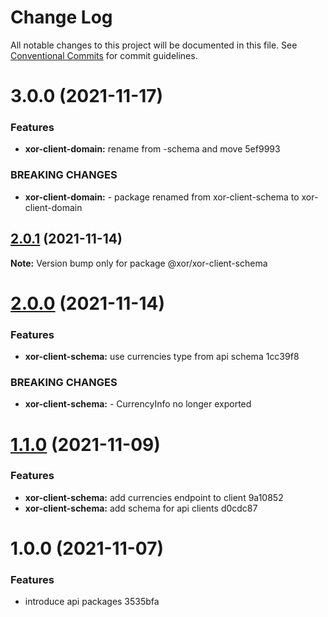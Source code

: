 # Change Log

All notable changes to this project will be documented in this file.
See [Conventional Commits](https://conventionalcommits.org) for commit guidelines.

# 3.0.0 (2021-11-17)


### Features

* **xor-client-domain:** rename from -schema and move 5ef9993


### BREAKING CHANGES

* **xor-client-domain:** - package renamed from xor-client-schema to xor-client-domain





## [2.0.1](/compare/@xor/xor-client-schema@2.0.0...@xor/xor-client-schema@2.0.1) (2021-11-14)

**Note:** Version bump only for package @xor/xor-client-schema





# [2.0.0](/compare/@xor/xor-client-schema@1.1.0...@xor/xor-client-schema@2.0.0) (2021-11-14)


### Features

* **xor-client-schema:** use currencies type from api schema 1cc39f8


### BREAKING CHANGES

* **xor-client-schema:** - CurrencyInfo no longer exported





# [1.1.0](/compare/@xor/xor-client-schema@1.0.0...@xor/xor-client-schema@1.1.0) (2021-11-09)


### Features

* **xor-client-schema:** add currencies endpoint to client 9a10852
* **xor-client-schema:** add schema for api clients d0cdc87





# 1.0.0 (2021-11-07)


### Features

* introduce api packages 3535bfa
